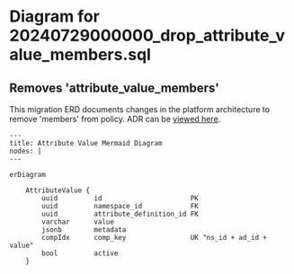 # Diagram for 20240729000000_drop_attribute_value_members.sql

## Removes 'attribute_value_members'

This migration ERD documents changes in the platform architecture to remove 'members'
from policy. ADR can be [viewed here](https://github.com/opentdf/platform/issues/984).


```mermaid
---
title: Attribute Value Mermaid Diagram
nodes: |
---

erDiagram

    AttributeValue {
        uuid         id                      PK
        uuid         namespace_id            FK
        uuid         attribute_definition_id FK
        varchar      value
        jsonb        metadata
        compIdx      comp_key                UK "ns_id + ad_id + value"
        bool         active
    }

```
